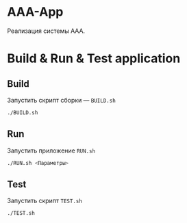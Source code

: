 # AAA-App

Реализация системы AAA.

# Build & Run & Test application

## Build
Запустить скрипт сборки — `BUILD.sh`
```bash
./BUILD.sh
```


## Run
Запустить приложение `RUN.sh`
```bash
./RUN.sh <Параметры>
```

## Test
Запустить скрипт `TEST.sh`
```bash
./TEST.sh
```
